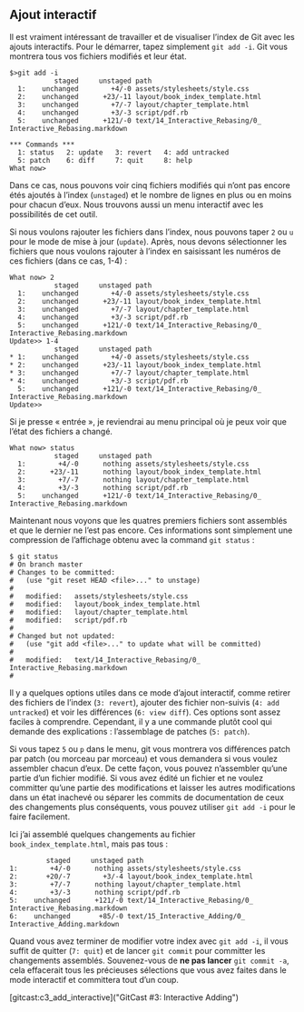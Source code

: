 ## Ajout interactif ##

Il est vraiment intéressant de travailler et de visualiser l’index de Git avec
les ajouts interactifs. Pour le démarrer, tapez simplement `git add -i`. Git
vous montrera tous vos fichiers modifiés et leur état.

	$>git add -i
	           staged     unstaged path
	  1:    unchanged        +4/-0 assets/stylesheets/style.css
	  2:    unchanged      +23/-11 layout/book_index_template.html
	  3:    unchanged        +7/-7 layout/chapter_template.html
	  4:    unchanged        +3/-3 script/pdf.rb
	  5:    unchanged      +121/-0 text/14_Interactive_Rebasing/0_ Interactive_Rebasing.markdown

	*** Commands ***
	  1: status	  2: update	  3: revert	  4: add untracked
	  5: patch	  6: diff	  7: quit	  8: help
	What now> 

Dans ce cas, nous pouvons voir cinq fichiers modifiés qui n’ont pas encore étés
ajoutés à l’index (`unstaged`) et le nombre de lignes en plus ou en moins pour
chacun d’eux. Nous trouvons aussi un menu interactif avec les possibilités de
cet outil.

Si nous voulons rajouter les fichiers dans l’index, nous pouvons taper `2`
ou `u` pour le mode de mise à jour (`update`). Après, nous devons sélectionner
les fichiers que nous voulons rajouter à l’index en saisissant les numéros
de ces fichiers (dans ce cas, 1-4) :

	What now> 2
	           staged     unstaged path
	  1:    unchanged        +4/-0 assets/stylesheets/style.css
	  2:    unchanged      +23/-11 layout/book_index_template.html
	  3:    unchanged        +7/-7 layout/chapter_template.html
	  4:    unchanged        +3/-3 script/pdf.rb
	  5:    unchanged      +121/-0 text/14_Interactive_Rebasing/0_ Interactive_Rebasing.markdown
	Update>> 1-4
	           staged     unstaged path
	* 1:    unchanged        +4/-0 assets/stylesheets/style.css
	* 2:    unchanged      +23/-11 layout/book_index_template.html
	* 3:    unchanged        +7/-7 layout/chapter_template.html
	* 4:    unchanged        +3/-3 script/pdf.rb
	  5:    unchanged      +121/-0 text/14_Interactive_Rebasing/0_ Interactive_Rebasing.markdown
	Update>> 

Si je presse « entrée », je reviendrai au menu principal où je peux voir que
l’état des fichiers a changé.

	What now> status
	           staged     unstaged path
	  1:        +4/-0      nothing assets/stylesheets/style.css
	  2:      +23/-11      nothing layout/book_index_template.html
	  3:        +7/-7      nothing layout/chapter_template.html
	  4:        +3/-3      nothing script/pdf.rb
	  5:    unchanged      +121/-0 text/14_Interactive_Rebasing/0_ Interactive_Rebasing.markdown

Maintenant nous voyons que les quatres premiers fichiers sont assemblés et que le
dernier ne l’est pas encore. Ces informations sont simplement une compression
de l’affichage obtenu avec la command `git status` :

	$ git status
	# On branch master
	# Changes to be committed:
	#   (use "git reset HEAD <file>..." to unstage)
	#
	#	modified:   assets/stylesheets/style.css
	#	modified:   layout/book_index_template.html
	#	modified:   layout/chapter_template.html
	#	modified:   script/pdf.rb
	#
	# Changed but not updated:
	#   (use "git add <file>..." to update what will be committed)
	#
	#	modified:   text/14_Interactive_Rebasing/0_ Interactive_Rebasing.markdown
	#

Il y a quelques options utiles dans ce mode d’ajout interactif, comme
retirer des fichiers de l’index (`3: revert`), ajouter des fichier non-suivis
(`4: add untracked`) et voir les différences (`6: view diff`). Ces options
sont assez faciles à comprendre. Cependant, il y a une commande plutôt
cool qui demande des explications : l’assemblage de patches (`5: patch`).

Si vous tapez `5` ou `p` dans le menu, git vous montrera vos différences
patch par patch (ou morceau par morceau) et vous demandera si vous voulez
assembler chacun d’eux. De cette façon, vous pouvez n’assembler qu’une
partie d’un fichier modifié. Si vous avez édité un fichier et ne voulez
committer qu’une partie des modifications et laisser les autres modifications
dans un état inachevé ou séparer les commits de documentation de ceux des
changements plus conséquents, vous pouvez utiliser `git add -i` pour le 
faire facilement.

Ici j’ai assemblé quelques changements au fichier `book_index_template.html`,
mais pas tous :

	         staged     unstaged path
	1:        +4/-0      nothing assets/stylesheets/style.css
	2:       +20/-7        +3/-4 layout/book_index_template.html
	3:        +7/-7      nothing layout/chapter_template.html
	4:        +3/-3      nothing script/pdf.rb
	5:    unchanged      +121/-0 text/14_Interactive_Rebasing/0_ Interactive_Rebasing.markdown
	6:    unchanged       +85/-0 text/15_Interactive_Adding/0_ Interactive_Adding.markdown

Quand vous avez terminer de modifier votre index avec `git add -i`,
il vous suffit de quitter (`7: quit`) et de lancer `git commit` pour committer
les changements assemblés. Souvenez-vous de **ne pas lancer** `git commit -a`,
cela effacerait tous les précieuses sélections que vous avez faites dans le
mode interactif et committera tout d’un coup.

[gitcast:c3_add_interactive]("GitCast #3: Interactive Adding")
